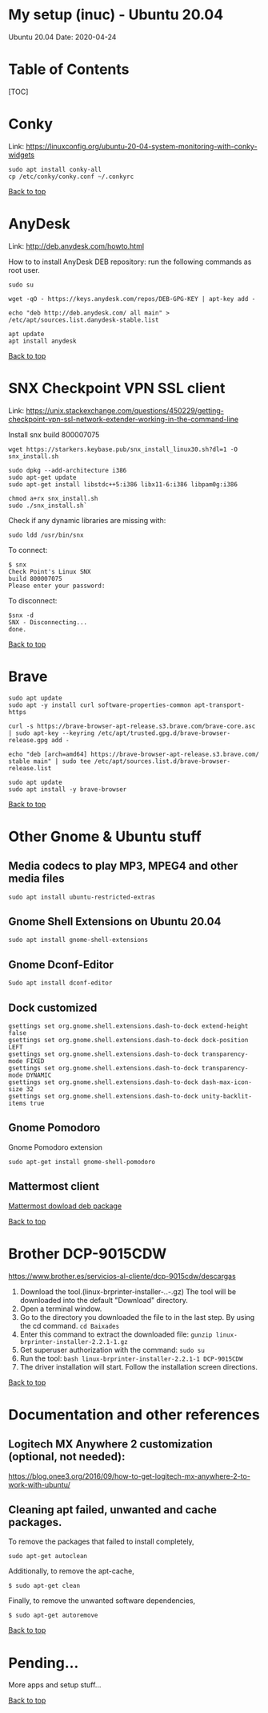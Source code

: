 # My setup (inuc) - Ubuntu 20.04

<!-- {ignore=true} -->

Ubuntu 20.04
Date: 2020-04-24

# Table of Contents

[TOC]

# Conky

Link: https://linuxconfig.org/ubuntu-20-04-system-monitoring-with-conky-widgets

	sudo apt install conky-all
	cp /etc/conky/conky.conf ~/.conkyrc
	
[Back to top](#table-of-contents)

# AnyDesk

Link: http://deb.anydesk.com/howto.html

How to to install AnyDesk DEB repository: run the following commands as root user.

	sudo su

    wget -qO - https://keys.anydesk.com/repos/DEB-GPG-KEY | apt-key add -

    echo "deb http://deb.anydesk.com/ all main" > /etc/apt/sources.list.danydesk-stable.list

    apt update
    apt install anydesk

[Back to top](#table-of-contents)

# SNX Checkpoint VPN SSL client

Link: https://unix.stackexchange.com/questions/450229/getting-checkpoint-vpn-ssl-network-extender-working-in-the-command-line

Install snx build 800007075

    wget https://starkers.keybase.pub/snx_install_linux30.sh?dl=1 -O snx_install.sh

    sudo dpkg --add-architecture i386
    sudo apt-get update
    sudo apt-get install libstdc++5:i386 libx11-6:i386 libpam0g:i386
    
    chmod a+rx snx_install.sh
    sudo ./snx_install.sh`

Check if any dynamic libraries are missing with:

    sudo ldd /usr/bin/snx

To connect:

    $ snx
    Check Point's Linux SNX
    build 800007075
    Please enter your password:

To disconnect:

    $snx -d
    SNX - Disconnecting...
    done.

[Back to top](#table-of-contents)

# Brave

    sudo apt update
    sudo apt -y install curl software-properties-common apt-transport-https 

    curl -s https://brave-browser-apt-release.s3.brave.com/brave-core.asc | sudo apt-key --keyring /etc/apt/trusted.gpg.d/brave-browser-release.gpg add -

    echo "deb [arch=amd64] https://brave-browser-apt-release.s3.brave.com/ stable main" | sudo tee /etc/apt/sources.list.d/brave-browser-release.list

    sudo apt update
    sudo apt install -y brave-browser

[Back to top](#table-of-contents)

# Other Gnome & Ubuntu stuff

## Media codecs to play MP3, MPEG4 and other media files

    sudo apt install ubuntu-restricted-extras

## Gnome Shell Extensions on Ubuntu 20.04

    sudo apt install gnome-shell-extensions

## Gnome Dconf-Editor

    Sudo apt install dconf-editor

## Dock customized

    gsettings set org.gnome.shell.extensions.dash-to-dock extend-height false
    gsettings set org.gnome.shell.extensions.dash-to-dock dock-position LEFT
    gsettings set org.gnome.shell.extensions.dash-to-dock transparency-mode FIXED
    gsettings set org.gnome.shell.extensions.dash-to-dock transparency-mode DYNAMIC
    gsettings set org.gnome.shell.extensions.dash-to-dock dash-max-icon-size 32
    gsettings set org.gnome.shell.extensions.dash-to-dock unity-backlit-items true

## Gnome Pomodoro

Gnome Pomodoro extension

    sudo apt-get install gnome-shell-pomodoro

## Mattermost client

[Mattermost dowload deb package](https://mattermost.com/download/)

[Back to top](#table-of-contents)

# Brother DCP-9015CDW

https://www.brother.es/servicios-al-cliente/dcp-9015cdw/descargas

1. Download the tool.(linux-brprinter-installer-*.*.*-*.gz)
The tool will be downloaded into the default "Download" directory.
2. Open a terminal window.
3. Go to the directory you downloaded the file to in the last step. By using the cd command.
`cd Baixades`
4. Enter this command to extract the downloaded file:
`gunzip linux-brprinter-installer-2.2.1-1.gz`
5. Get superuser authorization with the command:
`sudo su`
6. Run the tool:
`bash linux-brprinter-installer-2.2.1-1 DCP-9015CDW`
7. The driver installation will start. Follow the installation screen directions.

[Back to top](#table-of-contents)

# Documentation and other references

## Logitech MX Anywhere 2 customization (optional, not needed):  
https://blog.onee3.org/2016/09/how-to-get-logitech-mx-anywhere-2-to-work-with-ubuntu/

## Cleaning apt failed, unwanted and cache packages.

To remove the packages that failed to install completely,

    sudo apt-get autoclean

Additionally, to remove the apt-cache,

    $ sudo apt-get clean

Finally, to remove the unwanted software dependencies,

    $ sudo apt-get autoremove

[Back to top](#table-of-contents)

# Pending...

More apps and setup stuff...

[Back to top](#table-of-contents)
